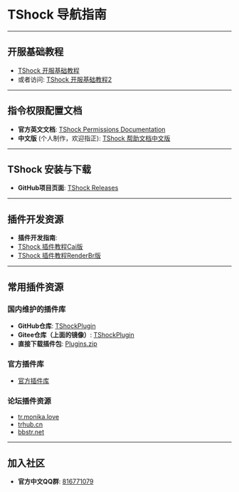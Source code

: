 # TShock 导航指南

---

## 开服基础教程

- [TShock 开服基础教程](https://tr.monika.love/docs/tshock-tutorial-1/)
- 或者访问: [TShock 开服基础教程2](https://trhub.cn/threads/tshock.29/)

---

## 指令权限配置文档

- **官方英文文档**: [TShock Permissions Documentation](https://ikebukuro.tshock.co/#/)
- **中文版** (个人制作，欢迎指正): [TShock 帮助文档中文版](https://niaoluo.top/docs/tshock%e5%b8%ae%e5%8a%a9%e6%96%87%e6%a1%a3%e4%b8%ad%e6%96%87%e7%89%88/)

---

## TShock 安装与下载

- **GitHub项目页面**: [TShock Releases](https://github.com/Pryaxis/TShock/releases)

---

## 插件开发资源

- **插件开发指南**:
- [TShock 插件教程Cai版](https://gitee.com/e7udyuu/tshock-plugin-document)
- [TShock 插件教程RenderBr版](https://github.com/RenderBr/TShockTutorials)
---

## 常用插件资源

### 国内维护的插件库

- **GitHub仓库**: [TShockPlugin](https://github.com/Controllerdestiny/TShockPlugin)
- **Gitee仓库（上面的镜像）**: [TShockPlugin](https://gitee.com/kksjsj/TShockPlugin)
- **直接下载插件包**: [Plugins.zip](https://github.moeyy.xyz/https://github.com/Controllerdestiny/TShockPlugin/releases/download/V1.0.0.0/Plugins.zip)

### 官方插件库

- [官方插件库](https://github.com/Pryaxis/Plugins)

### 论坛插件资源

- [tr.monika.love](https://tr.monika.love)
- [trhub.cn](https://trhub.cn)
- [bbstr.net](https://bbstr.net)

---

## 加入社区

- **官方中文QQ群**: [816771079](https://qm.qq.com/q/Srd801GTWq) 

